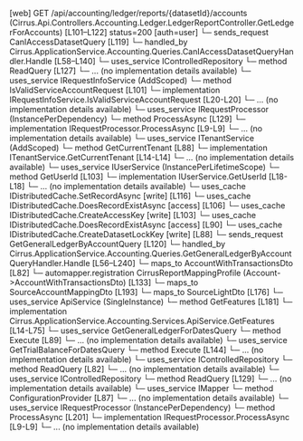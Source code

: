 [web] GET /api/accounting/ledger/reports/{datasetId}/accounts  (Cirrus.Api.Controllers.Accounting.Ledger.LedgerReportController.GetLedgerForAccounts)  [L101–L122] status=200 [auth=user]
  └─ sends_request CanIAccessDatasetQuery [L119]
    └─ handled_by Cirrus.ApplicationService.Accounting.Queries.CanIAccessDatasetQueryHandler.Handle [L58–L140]
      └─ uses_service IControlledRepository<Dataset>
        └─ method ReadQuery [L127]
          └─ ... (no implementation details available)
      └─ uses_service IRequestInfoService (AddScoped)
        └─ method IsValidServiceAccountRequest [L101]
          └─ implementation IRequestInfoService.IsValidServiceAccountRequest [L20-L20]
          └─ ... (no implementation details available)
      └─ uses_service IRequestProcessor (InstancePerDependency)
        └─ method ProcessAsync [L129]
          └─ implementation IRequestProcessor.ProcessAsync [L9-L9]
          └─ ... (no implementation details available)
      └─ uses_service ITenantService (AddScoped)
        └─ method GetCurrentTenant [L88]
          └─ implementation ITenantService.GetCurrentTenant [L14-L14]
          └─ ... (no implementation details available)
      └─ uses_service IUserService (InstancePerLifetimeScope)
        └─ method GetUserId [L103]
          └─ implementation IUserService.GetUserId [L18-L18]
          └─ ... (no implementation details available)
      └─ uses_cache IDistributedCache.SetRecordAsync [write] [L116]
      └─ uses_cache IDistributedCache.DoesRecordExistAsync [access] [L106]
      └─ uses_cache IDistributedCache.CreateAccessKey [write] [L103]
      └─ uses_cache IDistributedCache.DoesRecordExistAsync [access] [L90]
      └─ uses_cache IDistributedCache.CreateDatasetLockKey [write] [L88]
  └─ sends_request GetGeneralLedgerByAccountQuery [L120]
    └─ handled_by Cirrus.ApplicationService.Accounting.Queries.GetGeneralLedgerByAccountQueryHandler.Handle [L56–L240]
      └─ maps_to AccountWithTransactionsDto [L82]
        └─ automapper.registration CirrusReportMappingProfile (Account->AccountWithTransactionsDto) [L133]
      └─ maps_to SourceAccountMappingDto [L193]
      └─ maps_to SourceLightDto [L176]
      └─ uses_service ApiService (SingleInstance)
        └─ method GetFeatures [L181]
          └─ implementation Cirrus.ApplicationService.Accounting.Services.ApiService.GetFeatures [L14-L75]
      └─ uses_service GetGeneralLedgerForDatesQuery
        └─ method Execute [L89]
          └─ ... (no implementation details available)
      └─ uses_service GetTrialBalanceForDatesQuery
        └─ method Execute [L144]
          └─ ... (no implementation details available)
      └─ uses_service IControlledRepository<Account>
        └─ method ReadQuery [L82]
          └─ ... (no implementation details available)
      └─ uses_service IControlledRepository<Dataset>
        └─ method ReadQuery [L129]
          └─ ... (no implementation details available)
      └─ uses_service IMapper
        └─ method ConfigurationProvider [L87]
          └─ ... (no implementation details available)
      └─ uses_service IRequestProcessor (InstancePerDependency)
        └─ method ProcessAsync [L201]
          └─ implementation IRequestProcessor.ProcessAsync [L9-L9]
          └─ ... (no implementation details available)

